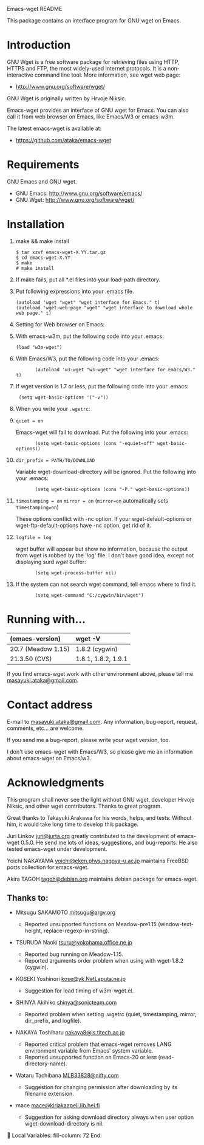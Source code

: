 Emacs-wget README

This package contains an interface program for GNU wget on Emacs.

# Introduction

GNU Wget is a free software package for retrieving files using HTTP,
HTTPS and FTP, the most widely-used Internet protocols.  It is a
non-interactive command line tool.  More information, see wget web page:

* http://www.gnu.org/software/wget/

GNU Wget is originally written by Hrvoje Niksic.


Emacs-wget provides an interface of GNU wget for Emacs.  You can also
call it from web browser on Emacs, like Emacs/W3 or emacs-w3m.

The latest emacs-wget is available at:

* https://github.com/ataka/emacs-wget


# Requirements

GNU Emacs and GNU wget.

* GNU Emacs: http://www.gnu.org/software/emacs/
* GNU Wget:  http://www.gnu.org/software/wget/


# Installation

1.  make && make install

    ```
    $ tar xzvf emacs-wget-X.YY.tar.gz
    $ cd emacs-wget-X.YY
    $ make
    # make install
	```

  1. If make fails, put all *.el files into your load-path directory.
2. Put following expressions into your .emacs file.

    ```elisp
    (autoload 'wget "wget" "wget interface for Emacs." t)
    (autoload 'wget-web-page "wget" "wget interface to download whole web page." t)
	```

3. Setting for Web browser on Emacs:
  1. With emacs-w3m, put the following code into your .emacs:

        ```elisp
        (load "w3m-wget")
		```

  2. With Emacs/W3, put the following code into your .emacs:

                (autoload 'w3-wget "w3-wget" "wget interface for Emacs/W3." t)

4. If wget version is 1.7 or less, put the following code into your .emacs:

        (setq wget-basic-options '("-v"))

5. When you write your `.wgetrc`:
  1. `quiet = on`

     Emacs-wget will fail to download.  Put the following into your .emacs:

                (setq wget-basic-options (cons "-equiet=off" wget-basic-options))

  2. `dir_prefix = PATH/TO/DOWNLOAD`

     Variable wget-download-directory will be ignored.  Put the
     following into your .emacs:

                (setq wget-basic-options (cons "-P." wget-basic-options))

  3. `timestamping = on`
     `mirror = on`  (`mirror=on` automatically sets `timestamping=on`)

     These options conflict with -nc option.  If your wget-default-options
     or wget-ftp-default-options have -nc option, get rid of it.

  4. `logfile = log`

     *wget* buffer will appear but show no information, because the
     output from wget is robbed by the 'log' file.  I don't have
     good idea, except not displaying surd *wget* buffer:

                (setq wget-process-buffer nil)

  5. If the system can not search wget command, tell emacs where to find
     it.

                (setq wget-command "C:/cygwin/bin/wget")


# Running with...

|(emacs-version)|wget -V|
|:--|:--|
|20.7 (Meadow 1.15)|1.8.2 (cygwin)|
|21.3.50 (CVS)|1.8.1, 1.8.2, 1.9.1|

If you find emacs-wget work with other environment above, please tell me
<masayuki.ataka@gmail.com>.


# Contact address

E-mail to <masayuki.ataka@gmail.com>.  Any information, bug-report,
request, comments, etc... are welcome.

If you send me a bug-report, please write your wget version, too.

I don't use emacs-wget with Emacs/W3, so please give me an information
about emacs-wget on Emacs/w3.


# Acknowledgments

This program shall never see the light without GNU wget, developer
Hrvoje Niksic, and other wget contributors.  Thanks to great program.

Great thanks to Takayuki Arakawa for his words, helps, and tests.
Without him, it would take long time to develop this package.

Juri Linkov <juri@jurta.org> greatly contributed to the development of
emacs-wget 0.5.0.  He send me lots of ideas, suggestions, and
bug-reports.  He also tested emacs-wget under development.

Yoichi NAKAYAMA <yoichi@eken.phys.nagoya-u.ac.jp> maintains FreeBSD
ports collection for emacs-wget.

Akira TAGOH <tagoh@debian.org> maintains debian package for emacs-wget.

## Thanks to:

* Mitsugu SAKAMOTO <mitsugu@argv.org>
  - Reported unsupported functions on Meadow-pre1.15
    (window-text-height, replace-regexp-in-string).

* TSURUDA Naoki <tsuru@yokohama.office.ne.jp>
  - Reported bug running on Meadow-1.15.
  - Reported arguments order problem when using with wget-1.8.2 (cygwin).

* KOSEKI Yoshinori <kose@yk.NetLaputa.ne.jp>
  - Suggestion for load timing of w3m-wget.el.

* SHINYA Akihiko <shinya@sonicteam.com>
  - Reported problem when setting .wgetrc
    (quiet, timestamping, mirror, dir_prefix, and logfile).

* NAKAYA Toshiharu <nakaya8@is.titech.ac.jp>
  - Reported critical problem that emacs-wget removes LANG environment
    variable from Emacs' system variable.
  - Reported unsupported function on Emacs-20 or less
    (read-directory-name).

* Wataru Tachibana <MLB33828@nifty.com>
  - Suggestion for changing permission after downloading by its
    filename extension.

* mace <mace@kirjakaapeli.lib.hel.fi>
  - Suggestion for asking download directory always when user option
    wget-download-directory is nil.


Local Variables:
fill-column: 72
End:
